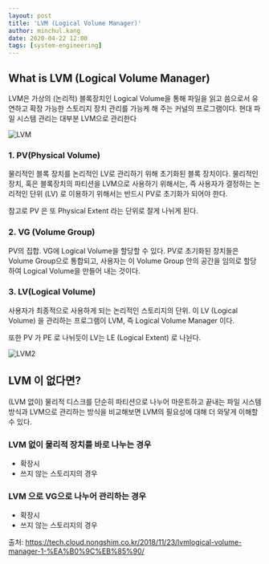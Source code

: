 ```yaml
---
layout: post
title: 'LVM (Logical Volume Manager)'
author: minchul.kang
date: 2020-04-22 12:00
tags: [system-engineering]
---
```




## What is LVM (Logical Volume Manager)

LVM은 가상의 (논리적) 블록장치인 Logical Volume을 통해 파일을 읽고 씀으로서 유연하고 확장 가능한 스토리지 장치 관리를 가능케 해 주는 커널의 프로그램이다. 현대 파일 시스템 관리는 대부분 LVM으로 관리한다

<img src="https://www.google.com/url?sa=i&url=https%3A%2F%2Ftech.cloud.nongshim.co.kr%2F2018%2F11%2F23%2Flvmlogical-volume-manager-1-%25EA%25B0%259C%25EB%2585%2590%2F&psig=AOvVaw1WMrJGDeGOPZv5J9aU12FD&ust=1587603243701000&source=images&cd=vfe&ved=0CAIQjRxqFwoTCPDC5Izp-ugCFQAAAAAdAAAAABAD" alt="LVM">

### 1. PV(Physical Volume)

물리적인 블록 장치를 논리적인 LV로 관리하기 위해 초기화된 블록 장치이다.
물리적인 장치, 혹은 블록장치의 파티션을 LVM으로 사용하기 위해서는, 즉 사용자가 결정하는 논리적인 단위 (LV) 로 이용하기 위해서는 반드시 PV로 초기화가 되어야 한다.

참고로 PV 은 또 Physical Extent 라는 단위로 잘게 나뉘게 된다.

### 2. VG (Volume Group)

PV의 집합. VG에 Logical Volume을 할당할 수 있다.
PV로 초기화된 장치들은 Volume Group으로 통합되고,
사용자는 이 Volume Group 안의 공간을 임의로 할당하여 Logical Volume을 만들어 내는 것이다.

### 3. LV(Logical Volume)

사용자가 최종적으로 사용하게 되는 논리적인 스토리지의 단위. 이 LV (Logical Volume) 을 관리하는 프로그램이 LVM, 즉 Logical Volume Manager 이다.

또한 PV 가 PE 로 나뉘듯이 LV는 LE (Logical Extent) 로 나뉜다. 

<img src="https://tech.cloud.nongshim.co.kr/wp-content/uploads/2018/11/LVM-04.png" alt ="LVM2">

## LVM 이 없다면?

(LVM 없이) 물리적 디스크를 단순히 파티션으로 나누어 마운트하고 끝내는 파일 시스템 방식과 
LVM으로 관리하는 방식을 비교해보면 LVM의 필요성에 대해 더 와닿게 이해할 수 있다.

### LVM 없이 물리적 장치를 바로 나누는 경우
 - 확장시
 - 쓰지 않는 스토리지의 경우

### LVM 으로 VG으로 나누어 관리하는 경우
 - 확장시
 - 쓰지 않는 스토리지의 경우



출처: https://tech.cloud.nongshim.co.kr/2018/11/23/lvmlogical-volume-manager-1-%EA%B0%9C%EB%85%90/